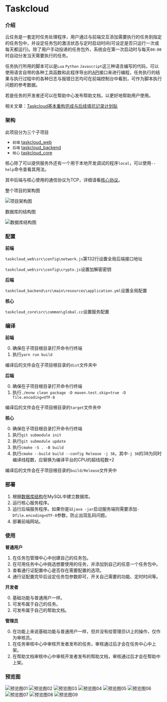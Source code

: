 # Taskcloud

### 介绍

云任务是一套定时任务处理程序，用户通过与前端交互添加需要执行的任务到指定的任务包中，并设定任务包的激活状态与定时启动时间(可设定是否只运行一次或每天都运行)。除了用户手动投递的任务包外，系统会在第一次启动时与每天`00:00`时自动分发当天需要执行的任务。

任务执行所用的脚本可以是`Lua` `Python` `Javascript`这三种语言编写的代码，可以使用语言自带的各种工具函数和此程序导出的[API](https://github.com/Bzi-Han/taskcloud/blob/main/docs/APIDocumentaion.md)接口来进行编程，任务执行的结果与执行过程中的各种日志与报错日志均可在前端控制台中看到，可作为脚本执行问题的参考数据。

若是任务的开发者还可以在帮助中心发布帮助文档，以更好地帮助用户使用。

相关文章：[Taskcloud基本重构完成与后续填坑记录计划贴](https://bzi-han.github.io/2022/07/02/%E9%A1%B9%E7%9B%AE-Taskcloud%E5%9F%BA%E6%9C%AC%E9%87%8D%E6%9E%84%E5%AE%8C%E6%88%90%E4%B8%8E%E5%90%8E%E7%BB%AD%E5%A1%AB%E5%9D%91%E8%AE%B0%E5%BD%95%E8%AE%A1%E5%88%92%E8%B4%B4/)

### 架构

此项目分为三个子项目

+ `前端` [taskcloud_web](https://github.com/Bzi-Han/taskcloud_web)
+ `后端` [taskcloud_backend](https://github.com/Bzi-Han/taskcloud_backend)
+ `核心` [taskcloud_core](https://github.com/Bzi-Han/taskcloud_core)

核心除了可以提供服务外还有一个用于本地开发调试的程序`local`，可以使用`--help`命令查看其用法。

其中后端与核心使用的通信协议为TCP，详细请看[核心协议](https://github.com/Bzi-Han/taskcloud/blob/main/docs/CoreServiceProtocol.md)。

整个项目的架构图

![项目架构图](https://github.com/Bzi-Han/taskcloud/blob/main/images/%E4%BA%91%E4%BB%BB%E5%8A%A1%E6%9E%B6%E6%9E%84.jpg)

数据库的结构图

![数据库结构图](https://github.com/Bzi-Han/taskcloud/blob/main/images/%E4%BA%91%E4%BB%BB%E5%8A%A1.png)

### 配置

**前端**

`taskcloud_web\src\config\network.js`第132行设置全局后端接口地址

`taskcloud_web\src\config\crypto.js`设置加解密密钥

**后端**

`taskcloud_backend\src\main\resources\application.yml`设置全局配置

**核心**

`taskcloud_core\src\common\global.cc`设置服务配置

### 编译

**前端**

0. 确保在子项目根目录打开命令行终端
1. 执行`yarn run build`

编译后的文件会在子项目根目录的`dist`文件夹中

**后端**

0. 确保在子项目根目录打开命令行终端
1. 执行`./mvnw clean package -D maven.test.skip=true -D file.encoding=UTF-8`

编译后的文件会在子项目根目录的`target`文件夹中

**核心**

0. 确保在子项目根目录打开命令行终端
1. 执行`git submodule init`
2. 执行`git submodule update`
3. 执行`cmake -S . -B build`
4. 执行`cmake --build build --config Release -j 38`，其中`-j 38`的38为同时编译线程数，应替换为编译平台的CPU的超线程数+2

编译后的文件会在子项目根目录的`build/Release`文件夹中

### 部署

1. 根据[数据库结构](https://github.com/Bzi-Han/taskcloud/blob/main/datas/taskcloud.sql)在MySQL中建立数据库。
2. 运行核心服务程序。
3. 运行后端服务程序。如果你是以`java -jar`启动服务端则需要添加`-Dfile.encoding=UTF-8`参数，防止出现乱码问题。
4. 部署前端网站。

### 使用

**普通用户**

1. 在任务包管理中心中创建自己的任务包。
2. 在可用任务中心中挑选想要使用的任务，并添加到自己的任意一个任务包中。
3. 查看通行证配置中心是否存在需要配置的选项。
4. 通行证配置完毕后设定任务包参数即可，开关自己需要的功能、定时时间等。

**开发者**

0. 基础功能与普通用户一样。
1. 可发布属于自己的任务。
2. 可发布属于自己的帮助文档。

**管理员**

0. 在功能上来说基础功能与普通用户一样，但并没有给管理员UI上的操作，仅作为审核员。
1. 在任务审核中心中审核开发者发布的任务，审核通过后才会在任务中心中上架。
2. 在帮助文档审核中心中审核开发者发布的帮助文档，审核通过后才会在帮助中上架。

### 预览图

![预览图01](https://github.com/Bzi-Han/taskcloud/blob/main/images/1.jpeg)
![预览图02](https://github.com/Bzi-Han/taskcloud/blob/main/images/2.jpeg)
![预览图03](https://github.com/Bzi-Han/taskcloud/blob/main/images/3.jpeg)
![预览图04](https://github.com/Bzi-Han/taskcloud/blob/main/images/4.jpeg)
![预览图05](https://github.com/Bzi-Han/taskcloud/blob/main/images/5.jpeg)
![预览图06](https://github.com/Bzi-Han/taskcloud/blob/main/images/6.jpeg)
![预览图07](https://github.com/Bzi-Han/taskcloud/blob/main/images/7.jpeg)
![预览图08](https://github.com/Bzi-Han/taskcloud/blob/main/images/8.jpeg)
![预览图09](https://github.com/Bzi-Han/taskcloud/blob/main/images/9.jpeg)